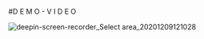 #D E M O  -  V I D E O




![deepin-screen-recorder_Select area_20201209121028](https://user-images.githubusercontent.com/28594629/101594771-3e132400-3a18-11eb-8dfa-0290edfffeee.gif)

